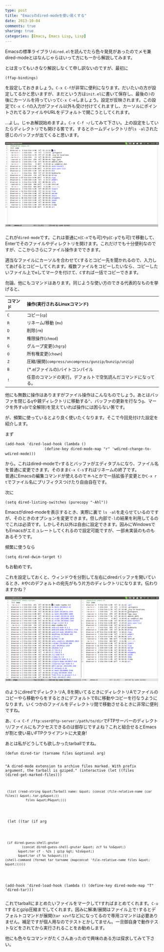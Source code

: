 ```yaml
---
type: post
title: "Emacsのdired-modeを使い易くする"
date: 2013-10-04
comments: true
sharing: true
categories: [Emacs, Emacs Lisp, Lisp]
---
```

Emacsの標準ライブラリ`dired.el`を読んでたら色々発見があったのでメモ兼dired-modeとはなんじゃらほいって方にも一から解説してみます。

<!--more-->

とは言ってもいきなり解説しなくて申し訳ないのですが、最初に

    (ffap-bindings)

を設定しておきましょう。`C-x C-f`が非常に便利になります。だいたいの方が設定してるかと思いますが、まだという方は`init.el`に書いて保存し、最後の`)`の後にカーソルを持っていって`C-x C-e`しましょう。設定が反映されます。この設定で`C-x C-f`の入力がファイル以外も受け付けてくれますし、カーソルにポイントされてるファイルやURLをデフォルトで開こうとしてくれます。

…よし。じゃあ解説始めますよ。`C-x C-f ~/`してみて下さい。上の設定をしていたらディレクトリでも開ける筈です。するとホームディレクトリが`ls -al`された感じのバッファが出てくると思います。

![私のホームはちょっとマズいのがあったので.emacs.dのスクリーンショット](/images/Screenshot_from_2013-10-04.png "dired-mode-screenshot")

これが`dired-mode`です。これは普通に`n`(`C-n`でも可)や`p`(`C-p`でも可)で移動して、Enterでそのファイルやディレクトリを開けます。これだけでも十分便利なのですが、ここからさらにファイル操作までできます。

適当なファイルにカーソルを合わせて`C`するとコピー先を聞かれるので、入力してあげるとコピーしてくれます。複数ファイルをコピーしたいなら、コピーしたいファイル上で`m`してマークを付けて、`C`すれば一括でコピーできます。

勿論、他にもコマンドはあります。同じような使い方のできる代表的なものを挙げると、

| コマンド | 操作(実行されるLinuxコマンド)
|:--------|:-----------------------------
| `C`     | コピー(`cp`)
| `R`     | リネーム/移動 (`mv`)
| `D`     | 削除(`rm`)
| `M`     | 権限操作(`chmod`)
| `G`     | グループ変更(`chgrp`)
| `O`     | 所有権変更(`chown`)
| `Z`     | 圧縮/展開(`compress/uncompress/gunzip/bunzip/unzip`)
| `B`     | (*.elファイルの)バイトコンパイル
| `!`     | 任意のコマンドの実行。デフォルトで空気読んだコマンドになってる。

他にも無数に操作はありますがファイル操作はこんなものでしょう。あとはバッファを閉じる`q`や親ディレクトリに移動する`^`、バッファの更新を行なう`g`、マークを外す`u`(`U`で全解除)を覚えていれば操作には困らない筈です。

が、頻繁に使っているとより良く使いたくなります。そこで今回見付けた設定を紹介します。

まず

    (add-hook 'dired-load-hook (lambda ()
                      (define-key dired-mode-map "r" 'wdired-change-to-wdired-mode)))

から。これはdired-modeで`r`するとバッファがエディタブルになり、ファイル名を普通に変更できます。そのまま`C-x C-s`すればリネームの終了です。  
普通にEmacsの編集コマンドが使えるので `M-%`とかで一括拡張子変更とか`C-x r t`でファイル名にプリフィクスつけたり自由自在です。

次に

    (setq dired-listing-switches (purecopy "-Ahl"))

Emacsがdired-modeを表示するとき、実際に裏で `ls -al`を走らせているのですが、そのときのオプションを変更できます。但し内部で`-l`の結果を利用してるのでこれは必須です。しかしそれ以外は自由に設定できます。因みにWindowsでもEmacsがエミュレートしてくれるので設定可能ですが、一部未実装のものもあるそうです。

頻繁に使うなら

    (setq dired-dwim-target t)

もお勧めです。

これを設定しておくと、ウィンドウを分割して左右にdiredバッファを開いているとき、`R`や`C`のデフォルトの宛先がもう片方のディレクトリになります。伝わりますかね？

![分割した両方のWindowでdired-modeを実行した状態。](/images/Screenshot_from_2013-10-05.png "dired-mode in both of split window")

のようにdiredでディレクトリA, Bを開いてるときにディレクトリAでファイルのコピーやら移動やらをするときにデフォルトでBに移動やコピーを行なうようになります。いくつかのファイルをディレクトリ間で移動させるときに非常に便利ですね。

あ、`C-x C-f /ftp:user@ftp-server:/path/to/dir`でFTPサーバーのディレクトリ/ファイルにもアクセスできるのは御存じですよね？これと組合せるとEmacsが割と使い易いFTPクライアントに大変身!

あとは私がどうしても欲しかったtarballですね。

<script src="https://gist.github.com/KeenS/6828197.js?file=dired-tar.el"></script><noscript><pre><code>(defun dired-tar (tarname files &amp;optional arg)
  "A dired-mode extension to archive files marked. With prefix argument, the tarball is gziped."
  (interactive (let ((files (dired-get-marked-files)))

<pre><code> (list (read-string &amp;quot;Tarball name: &amp;quot; (concat (file-relative-name (car files)) &amp;quot;.tar.gz&amp;quot;))
           files &amp;quot;P&amp;quot;)))
</code></pre>

<p> (let ((tar (if arg</p>

<pre><code> (if dired-guess-shell-gnutar
         (concat dired-guess-shell-gnutar &amp;quot; zcf %s %s&amp;quot;)
       &amp;quot;tar cf - %2s | gzip &amp;gt; %1s&amp;quot;)
       &amp;quot;tar cf %s %s&amp;quot;)))
(shell-command (format tar tarname (mapconcat 'file-relative-name files &amp;quot; &amp;quot;)))))
</code></pre>

<p>(add-hook ‘dired-load-hook (lambda () (define-key dired-mode-map "T" ‘dired-tar)))
</p></code></pre></noscript>

これでtarballにまとめたいファイルをマークして`T`すればまとめてくれます。`C-u T`するとgzip圧縮までしてくれます。因みに解凍/展開はファイル上で`!`するとデフォルトコマンドが展開(`tar xzvf`など)になってるので専用コマンドは必要ありません。補足ですが個人用なのでテストとかしてません。一旦御自身で動作テストなどをされてから実行されることをお勧めします。

他にも色々なコマンドがたくさんあったので興味のある方は探求してみて下さい。


